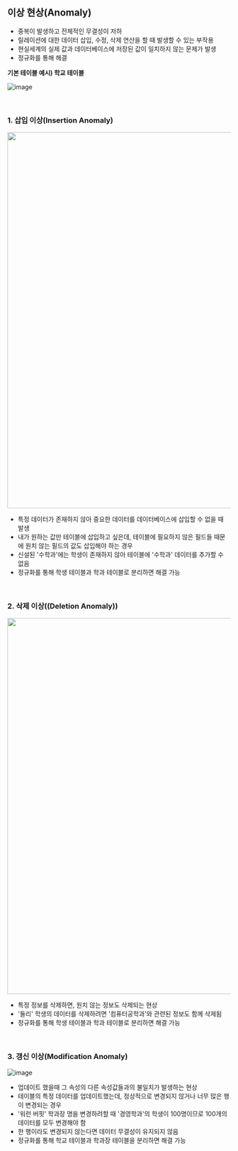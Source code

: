 ## **이상 현상(Anomaly)**

-   중복이 발생하고 전체적인 무결성이 저하
-   릴레이션에 대한 데이터 삽입, 수정, 삭제 연산을 할 때 발생할 수 있는 부작용
-   현실세계의 실제 값과 데이터베이스에 저장된 값이 일치하지 않는 문제가 발생
-   정규화를 통해 해결

**기본 테이블 예시) 학교 테이블**

![image](https://user-images.githubusercontent.com/64777557/229331222-4b019a68-4188-4178-b39f-17211c8c1ed4.png)

</br>

### **1\. 삽입 이상(Insertion Anomaly)**

<img src="https://user-images.githubusercontent.com/64777557/229331231-85649f03-622b-4ad8-a62a-76b88bf2dc45.png" width="850">

-   특정 데이터가 존재하지 않아 중요한 데이터를 데이터베이스에 삽입할 수 없을 때 발생
-   내가 원하는 값만 테이블에 삽입하고 싶은데, 테이블에 필요하지 않은 필드들 때문에 원치 않는 필드의 값도 삽입해야 하는 경우
-   신설된 '수학과'에는 학생이 존재하지 않아 테이블에 '수학과' 데이터를 추가할 수 없음
-   정규화를 통해 학생 테이블과 학과 테이블로 분리하면 해결 가능

</br>

### **2\. 삭제 이상((Deletion Anomaly))**

<img src="https://user-images.githubusercontent.com/64777557/229331236-3840385f-f37c-4f5c-a85f-16f7f6f29736.png" width="850">

-   특정 정보를 삭제하면, 원치 않는 정보도 삭제되는 현상
-   '둘리' 학생의 데이터를 삭제하려면 '컴퓨터공학과'와 관련된 정보도 함께 삭제됨
-   정규화를 통해 학생 테이블과 학과 테이블로 분리하면 해결 가능

</br>

### **3\. 갱신 이상(Modification Anomaly)**

![image](https://user-images.githubusercontent.com/64777557/229331256-4e6bf429-c9b8-4258-bc51-da97d4b3289d.png)

-   업데이트 했을때 그 속성의 다른 속성값들과의 불일치가 발생하는 현상
-   테이블의 특정 데이터를 업데이트했는데, 정상적으로 변경되지 않거나 너무 많은 행이 변경되는 경우
-   '워런 버핏' 학과장 명을 변경하려할 때 '경영학과'의 학생이 100명이므로 100개의 데이터를 모두 변경해야 함
-   한 행이라도 변경되지 않는다면 데이터 무결성이 유지되지 않음
-   정규화를 통해 학교 테이블과 학과장 테이블을 분리하면 해결 가능

